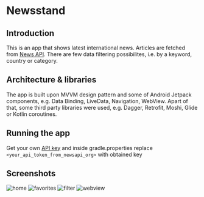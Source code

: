 # Newsstand
## Introduction
This is an app that shows latest international news. Articles are fetched from [News API](https://newsapi.org).
There are few data filtering possibilites, i.e. by a keyword, country or category.
## Architecture & libraries
The app is built upon MVVM design pattern and some of Android Jetpack components, e.g. Data Binding, LiveData, Navigation, WebView. Apart of that, some third party libraries were used, e.g. Dagger, Retrofit, Moshi, Glide or Kotlin coroutines.
## Running the app
Get your own [API key](https://newsapi.org/register) and inside gradle.properties replace 
```<your_api_token_from_newsapi_org>``` with obtained key
## Screenshots
![home](screenshots/home.png "Home view") 
![favorites](screenshots/favorites.png "Favorites articles") 
![filter](screenshots/filter.png "Filter articles")
![webview](screenshots/webview.png "Web view")